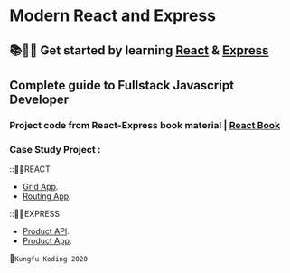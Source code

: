 
# Modern React and Express 

## 📚👨‍💻 Get started by learning [React](https://reactjs.org/) & [Express](https://expressjs.com/)

## Complete guide to Fullstack Javascript Developer

### Project code from React-Express book material | [React Book](https://bukureact.id/)

### Case Study Project :
::📱🛒REACT
  - [Grid App](https://github.com/irwantsiregar/grid-app).
  - [Routing App](https://github.com/irwantsiregar/routing-app).
  
::📱🛒EXPRESS
  - [Product API](https://github.com/irwantsiregar/react-express/tree/2.2-expressjs_mongodb).
  - [Product App](https://github.com/irwantsiregar/react-express/tree/3-react_expressjs).

👋`Kungfu Koding 2020`